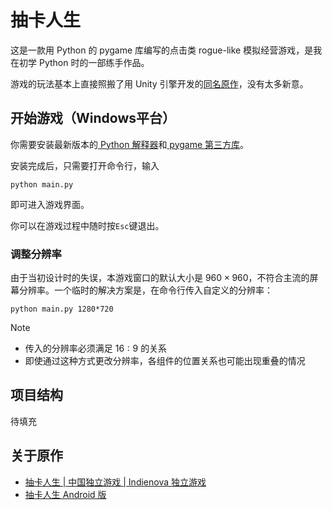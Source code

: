 # 抽卡人生

这是一款用 Python 的 pygame 库编写的点击类 rogue-like 模拟经营游戏，是我在初学 Python 时的一部练手作品。

游戏的玩法基本上直接照搬了用 Unity 引擎开发的[同名原作](#关于原作)，没有太多新意。

## 开始游戏（Windows平台）

你需要安装最新版本的[ Python 解释器](https://www.python.org/downloads/)和[ pygame 第三方库](https://www.pygame.org/wiki/GettingStarted#Pygame%20Installation)。

安装完成后，只需要打开命令行，输入
```
python main.py
```
即可进入游戏界面。

你可以在游戏过程中随时按`Esc`键退出。

### 调整分辨率

由于当初设计时的失误，本游戏窗口的默认大小是 $960 \times 960$，不符合主流的屏幕分辨率。一个临时的解决方案是，在命令行传入自定义的分辨率：
```
python main.py 1280*720
```

> [!NOTE]
> * 传入的分辨率必须满足 $16:9$ 的关系
> * 即使通过这种方式更改分辨率，各组件的位置关系也可能出现重叠的情况

## 项目结构

待填充

## 关于原作

* [抽卡人生 | 中国独立游戏 | Indienova 独立游戏](https://indienova.com/g/drawcardlife)
* [抽卡人生 Android 版](https://www.taptap.cn/app/35686)
